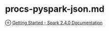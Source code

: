 # procs-pyspark-json.md
⊕ [Getting Started - Spark 2.4.0 Documentation](https://spark.apache.org/docs/latest/sql-getting-started.html)

